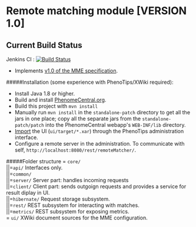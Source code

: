 Remote matching module [VERSION 1.0]
=======================

## Current Build Status ##
Jenkins CI : [![Build Status](https://ci.phenotips.org/job/remote-matching/badge/icon)](https://ci.phenotips.org/job/remote-matching)

* Implements [v1.0 of the MME specification](https://github.com/ga4gh/mme-apis/tree/v1.0a).

#####Installation (some experience with PhenoTips/XWiki required):
 - Install Java 1.8 or higher.
 - Build and install [PhenomeCentral.org](https://github.com/phenotips/phenomecentral.org/).
 - Build this project with `mvn install`
 - Manually run `mvn install` in the `standalone-patch` directory to get all the jars in one place; copy all the separate jars from the `standalone-patch/patch` into the PhenomeCentral webapp's `WEB-INF/lib` directory.
 - [Import](http://platform.xwiki.org/xwiki/bin/view/AdminGuide/ImportExport#HImportingXWikipages) the UI (```ui/target/*.xar```) through the PhenoTips administration interface.
 - Configure a remote server in the administration. To communicate with self, `http://localhost:8080/rest/remoteMatcher/`.

#####Folder structure
= ```core/```<br>
||=```api/```              Interfaces only.<br>
||=```common/```<br>
||=```server/```           Server part: handles incoming requests<br>
||=```client/```           Client part: sends outgoign requests and provides a service for result diplay in UI.<br>
||=```hibernate/```        Request storage subsystem.<br>
||=```rest/```             REST subsystem for interacting with matches.<br>
||=```metrics/```          REST subsystem for exposing metrics.<br>
= ```ui/```                XWiki document sources for the MME configuration.<br>
